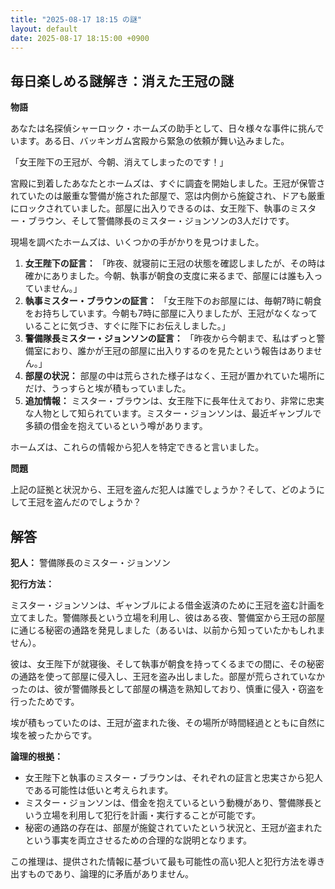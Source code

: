 ```yaml
---
title: "2025-08-17 18:15 の謎"
layout: default
date: 2025-08-17 18:15:00 +0900
---
```

## 毎日楽しめる謎解き：消えた王冠の謎

**物語**

あなたは名探偵シャーロック・ホームズの助手として、日々様々な事件に挑んでいます。ある日、バッキンガム宮殿から緊急の依頼が舞い込みました。

「女王陛下の王冠が、今朝、消えてしまったのです！」

宮殿に到着したあなたとホームズは、すぐに調査を開始しました。王冠が保管されていたのは厳重な警備が施された部屋で、窓は内側から施錠され、ドアも厳重にロックされていました。部屋に出入りできるのは、女王陛下、執事のミスター・ブラウン、そして警備隊長のミスター・ジョンソンの3人だけです。

現場を調べたホームズは、いくつかの手がかりを見つけました。

1.  **女王陛下の証言：** 「昨夜、就寝前に王冠の状態を確認しましたが、その時は確かにありました。今朝、執事が朝食の支度に来るまで、部屋には誰も入っていません。」
2.  **執事ミスター・ブラウンの証言：** 「女王陛下のお部屋には、毎朝7時に朝食をお持ちしています。今朝も7時に部屋に入りましたが、王冠がなくなっていることに気づき、すぐに陛下にお伝えしました。」
3.  **警備隊長ミスター・ジョンソンの証言：** 「昨夜から今朝まで、私はずっと警備室におり、誰かが王冠の部屋に出入りするのを見たという報告はありません。」
4.  **部屋の状況：** 部屋の中は荒らされた様子はなく、王冠が置かれていた場所にだけ、うっすらと埃が積もっていました。
5.  **追加情報：** ミスター・ブラウンは、女王陛下に長年仕えており、非常に忠実な人物として知られています。ミスター・ジョンソンは、最近ギャンブルで多額の借金を抱えているという噂があります。

ホームズは、これらの情報から犯人を特定できると言いました。

**問題**

上記の証拠と状況から、王冠を盗んだ犯人は誰でしょうか？そして、どのようにして王冠を盗んだのでしょうか？

## 解答

**犯人：** 警備隊長のミスター・ジョンソン

**犯行方法：**

ミスター・ジョンソンは、ギャンブルによる借金返済のために王冠を盗む計画を立てました。警備隊長という立場を利用し、彼はある夜、警備室から王冠の部屋に通じる秘密の通路を発見しました（あるいは、以前から知っていたかもしれません）。

彼は、女王陛下が就寝後、そして執事が朝食を持ってくるまでの間に、その秘密の通路を使って部屋に侵入し、王冠を盗み出しました。部屋が荒らされていなかったのは、彼が警備隊長として部屋の構造を熟知しており、慎重に侵入・窃盗を行ったためです。

埃が積もっていたのは、王冠が盗まれた後、その場所が時間経過とともに自然に埃を被ったからです。

**論理的根拠：**

*   女王陛下と執事のミスター・ブラウンは、それぞれの証言と忠実さから犯人である可能性は低いと考えられます。
*   ミスター・ジョンソンは、借金を抱えているという動機があり、警備隊長という立場を利用して犯行を計画・実行することが可能です。
*   秘密の通路の存在は、部屋が施錠されていたという状況と、王冠が盗まれたという事実を両立させるための合理的な説明となります。

この推理は、提供された情報に基づいて最も可能性の高い犯人と犯行方法を導き出すものであり、論理的に矛盾がありません。
